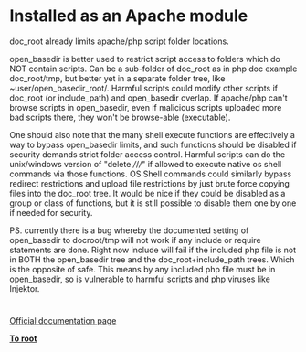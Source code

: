 # Installed as an Apache module





doc_root already limits apache/php script folder locations.

open_basedir is better used to restrict script access to folders
which do NOT contain scripts. Can be a sub-folder of doc_root as in php doc example doc_root/tmp, but better yet in a separate folder tree, like ~user/open_basedir_root/. Harmful scripts could modify other scripts if doc_root (or include_path) and open_basedir overlap.
If apache/php can&apos;t browse scripts in open_basedir, even if malicious scripts uploaded more bad scripts there, they won&apos;t be browse-able (executable). 

One should also note that the many shell execute functions are effectively a way to bypass open_basedir limits, and such functions should be disabled if security demands strict folder access control. Harmful scripts can do the unix/windows version of &quot;delete */*/*/*&quot; if allowed to execute native os shell commands via those functions. OS Shell commands could similarly bypass redirect restrictions and upload file restrictions by just brute force copying files into the doc_root tree. It would be nice if they could be disabled as a group or class of functions, but it is still possible to disable them one by one if needed for security.

PS. currently there is a bug whereby the documented setting of open_basedir to docroot/tmp will not work if any include or require statements are done. Right now include will fail if the included php file is not in BOTH the open_basedir tree and the doc_root+include_path trees. Which is the opposite of safe.
This means by any included php file must be in open_basedir, so is vulnerable to harmful scripts and php viruses like Injektor.

  

#

[Official documentation page](https://www.php.net/manual/en/security.apache.php)

**[To root](/README.md)**